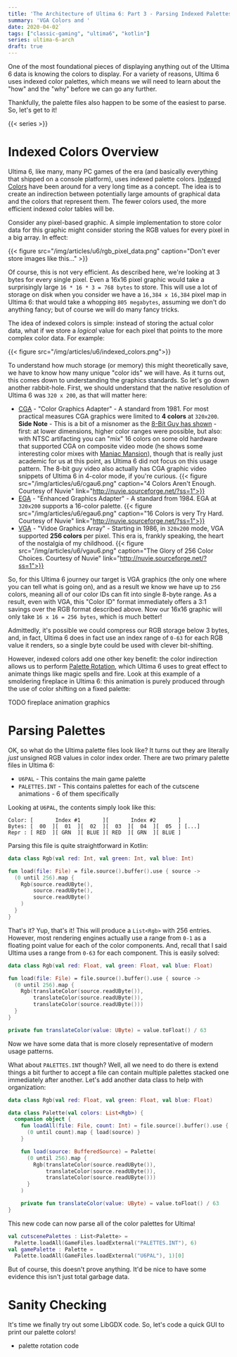 ```yaml
---
title: 'The Architecture of Ultima 6: Part 3 - Parsing Indexed Palettes'
summary: 'VGA Colors and '
date: 2020-04-02`
tags: ["classic-gaming", "ultima6", "kotlin"]
series: ultima-6-arch
draft: true
---
```


One of the most foundational pieces of displaying anything out of the Ultima 6 data is knowing the colors to display. For a variety of reasons, Ultima 6 uses indexed color palettes, which means we will need to learn about the "how" and the "why" before we can go any further.

Thankfully, the palette files also happen to be some of the easiest to parse. So, let's get to it!

<!--more-->

{{< series >}}

# Indexed Colors Overview

Ultima 6, like many, many PC games of the era (and basically everything that shipped on a console platform), uses indexed palette colors. [Indexed Colors](https://en.wikipedia.org/wiki/Indexed_color) have been around for a very long time as a concept. The idea is to create an indirection between potentially large amounts of graphical data and the colors that represent them. The fewer colors used, the more efficient indexed color tables will be.

Consider any pixel-based graphic. A simple implementation to store color data for this graphic might consider storing the RGB values for every pixel in a big array. In effect:

{{< figure src="/img/articles/u6/rgb_pixel_data.png" caption="Don't ever store images like this..." >}}

Of course, this is not very efficient. As described here, we're looking at 3 bytes for every single pixel. Even a 16x16 pixel graphic would take a surprisingly large `16 * 16 * 3 = 768 bytes` to store. This will use a lot of storage on disk when you consider we have a `16,384 x 16,384` pixel map in Ultima 6: that would take a whopping `805 megabytes`, assuming we don't do anything fancy; but of course we will do many fancy tricks.

The idea of indexed colors is simple: instead of storing the actual color data, what if we store a *logical* value for each pixel that points to the more complex color data. For example:

{{< figure src="/img/articles/u6/indexed_colors.png">}}

To understand how much storage (or memory) this might theoretically save, we have to know how many unique "color ids" we will have. As it turns out, this comes down to understanding the graphics standards. So let's go down another rabbit-hole. First, we should understand that the native resolution of Ultima 6 was `320 x 200`, as that will matter here:

* [CGA](https://en.wikipedia.org/wiki/Color_Graphics_Adapter) - "Color Graphics Adapter" - A standard from 1981. For most practical measures CGA graphics were limited to **4 colors** at `320x200`. **Side Note** - This is a bit of a misnomer as the [8-Bit Guy has shown](https://www.youtube.com/watch?v=niKblgZupOc) - first: at lower dimensions, higher color ranges were possible, but also: with NTSC artifacting you can "mix" 16 colors on some old hardware that supported CGA on composite video mode (he shows some interesting color mixes with [Maniac Mansion](https://en.wikipedia.org/wiki/Maniac_Mansion)), though that is really just academic for us at this point, as Ultima 6 did not focus on this usage pattern. The 8-bit guy video also actually has CGA graphic video snippets of Ultima 6 in 4-color mode, if you're curious. {{< figure src="/img/articles/u6/cgau6.png" caption="4 Colors Aren't Enough. Courtesy of Nuvie" link="http://nuvie.sourceforge.net/?ss=1">}}
* [EGA](https://en.wikipedia.org/wiki/Enhanced_Graphics_Adapter) - "Enhanced Graphics Adapter" - A standard from 1984. EGA at `320x200` supports a 16-color palette. {{< figure src="/img/articles/u6/egau6.png" caption="16 Colors is very Try Hard. Courtesy of Nuvie" link="http://nuvie.sourceforge.net/?ss=1">}}
* [VGA](https://en.wikipedia.org/wiki/Video_Graphics_Array) - "Vidoe Graphics Array" - Starting in 1986, in `320x200` mode, VGA supported **256 colors** per pixel. This era is, frankly speaking, the heart of the nostalgia of my childhood. {{< figure src="/img/articles/u6/vgau6.png" caption="The Glory of 256 Color Choices. Courtesy of Nuvie" link="http://nuvie.sourceforge.net/?ss=1">}}

So, for this Ultima 6 journey our target is VGA graphics (the only one where you can tell what is going on), and as a result we know we have up to `256` colors, meaning all of our color IDs can fit into single 8-byte range. As a result, even with VGA, this "Color ID" format immediately offers a 3:1 savings over the RGB format described above. Now our 16x16 graphic will only take `16 x 16 = 256 bytes`, which is much better!

Admittedly, it's possible we could compress our RGB storage below 3 bytes, and, in fact, Ultima 6 does in fact use an index range of `0-63` for each RGB value it renders, so a single byte could be used with clever bit-shifting.

However, indexed colors add one other key benefit: the color indirection allows us to perform [Palette Rotation](https://en.wikipedia.org/wiki/Color_cycling), which Ultima 6 uses to great effect to animate things like magic spells and fire. Look at this example of a smoldering fireplace in Ultima 6: this animation is purely produced through the use of color shifting on a fixed palette:

TODO fireplace animation graphics

# Parsing Palettes

OK, so what do the Ultima palette files look like? It turns out they are literally *just* unsigned RGB values in color index order. There are two primary palette files in Ultima 6:

* `U6PAL` - This contains the main game palette
* `PALETTES.INT` - This contains palettes for each of the cutscene animations - 6 of them specifically

Looking at `U6PAL`, the contents simply look like this:

```
Color: [       Index #1       ][       Index #2       ]
Bytes: [  00  ][  01  ][  02  ][  03  ][  04  ][  05  ] [...]
Repr : [ RED  ][ GRN  ][ BLUE ][ RED  ][ GRN  ][ BLUE ]
```

Parsing this file is quite straightforward in Kotlin:

```kotlin
data class Rgb(val red: Int, val green: Int, val blue: Int)

fun load(file: File) = file.source().buffer().use { source ->
  (0 until 256).map {
    Rgb(source.readUByte(),
        source.readUByte(),
        source.readUByte()
    )
  }
}
```

That's it? Yup, that's it! This will produce a `List<Rgb>` with 256 entries. However, most rendering engines actually use a range from `0-1` as a floating point value for each of the color components. And, recall that I said Ultima uses a range from `0-63` for each component. This is easily solved:

```kotlin
data class Rgb(val red: Float, val green: Float, val blue: Float)

fun load(file: File) = file.source().buffer().use { source ->
  (0 until 256).map {
    Rgb(translateColor(source.readUByte()),
        translateColor(source.readUByte()),
        translateColor(source.readUByte()))
  }
}

private fun translateColor(value: UByte) = value.toFloat() / 63
```

Now we have some data that is more closely representative of modern usage patterns.

What about `PALETTES.INT` though? Well, all we need to do there is extend things a bit further to accept a file can contain multiple palettes stacked one immediately after another. Let's add another data class to help with organization:


```kotlin
data class Rgb(val red: Float, val green: Float, val blue: Float)

data class Palette(val colors: List<Rgb>) {
  companion object {
    fun loadAll(file: File, count: Int) = file.source().buffer().use { source ->
      (0 until count).map { load(source) }
    }

    fun load(source: BufferedSource) = Palette(
      (0 until 256).map {
        Rgb(translateColor(source.readUByte()),
            translateColor(source.readUByte()),
            translateColor(source.readUByte()))
      }
    )

    private fun translateColor(value: UByte) = value.toFloat() / 63
}
```

This new code can now parse all of the color palettes for Ultima!

```kotlin
val cutscenePalettes : List<Palette> =
  Palette.loadAll(GameFiles.loadExternal("PALETTES.INT"), 6)
val gamePalette : Palette =
  Palette.loadAll(GameFiles.loadExternal("U6PAL"), 1)[0]
```

But of course, this doesn't prove anything. It'd be nice to have some evidence this isn't just total garbage data.

# Sanity Checking

It's time we finally try out some LibGDX code.
So, let's code a quick GUI to print our palette colors!

+ palette rotation code
